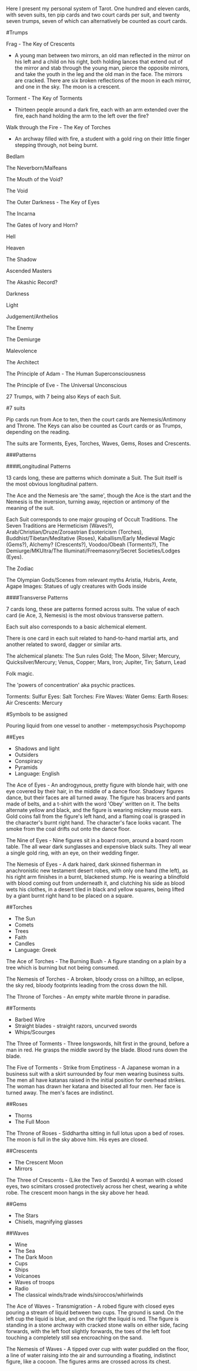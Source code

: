 Here I present my personal system of Tarot. One hundred and eleven cards, with seven suits, ten pip cards and two court cards per suit, and twenty seven trumps, seven of which can alternatively be counted as court cards.

#Trumps

Frag - The Key of Crescents
- A young man between two mirrors, an old man reflected in the mirror on his left and a child on his right, both holding lances that extend out of the mirror and stab through the young man, pierce the opposite mirrors, and take the youth in the leg and the old man in the face. The mirrors are cracked. There are six broken reflections of the moon in each mirror, and one in the sky. The moon is a crescent.

Torment - The Key of Torments
- Thirteen people around a dark fire, each with an arm extended over the fire, each hand holding the arm to the left over the fire?

Walk through the Fire - The Key of Torches
- An archway filled with fire, a student with a gold ring on their little finger stepping through, not being burnt.

Bedlam

The Neverborn/Malfeans

The Mouth of the Void?

The Void

The Outer Darkness - The Key of Eyes

The Incarna

The Gates of Ivory and Horn?

Hell

Heaven

The Shadow

Ascended Masters

The Akashic Record?

Darkness

Light

Judgement/Anthelios

The Enemy

The Demiurge

Malevolence

The Architect

The Principle of Adam - The Human Superconsciousness

The Principle of Eve - The Universal Unconscious

27 Trumps, with 7 being also Keys of each Suit.

#7 suits

Pip cards run from Ace to ten, then the court cards are Nemesis/Antimony and Throne. The Keys can also be counted as Court cards or as Trumps, depending on the reading.

The suits are Torments, Eyes, Torches, Waves, Gems, Roses and Crescents.

###Patterns

####Longitudinal Patterns

13 cards long, these are patterns which dominate a Suit. The Suit itself is the most obvious longitudinal pattern.


The Ace and the Nemesis are 'the same', though the Ace is the start and the Nemesis is the inversion, turning away, rejection or antimony of the meaning of the suit.


Each Suit corresponds to one major grouping of Occult Traditions. The Seven Traditions are Hermeticism (Waves?), Arab/Christian/Druze/Zoroastrian Esotericism (Torches), Buddhist/Tibetan/Meditative (Roses), Kaballism/Early Medieval Magic (Gems?), Alchemy? (Crescents?), Voodoo/Obeah (Torments?), The Demiurge/MKUltra/The Illuminati/Freemasonry/Secret Societies/Lodges (Eyes).

The Zodiac

The Olympian Gods/Scenes from relevant myths
Aristia, Hubris, Arete, Agape
Images: Statues of ugly creatures with Gods inside

####Transverse Patterns

7 cards long, these are patterns formed across suits. The value of each card (ie Ace, 3, Nemesis) is the most obvious transverse pattern.

Each suit also corresponds to a basic alchemical element.

There is one card in each suit related to hand-to-hand martial arts, and another related to sword, dagger or similar arts.

The alchemical planets: The Sun rules Gold; The Moon, Silver; Mercury, Quicksilver/Mercury; Venus, Copper; Mars, Iron; Jupiter, Tin; Saturn, Lead

Folk magic.

The 'powers of concentration' aka psychic practices.

Torments: Sulfur
Eyes: Salt
Torches: Fire
Waves: Water
Gems: Earth
Roses: Air
Crescents: Mercury



#Symbols to be assigned

Pouring liquid from one vessel to another - metempsychosis
Psychopomp



##Eyes
- Shadows and light
- Outsiders
- Conspiracy
- Pyramids
- Language: English

The Ace of Eyes - An androgynous, pretty figure with blonde hair, with one eye covered by their hair, in the middle of a dance floor. Shadowy figures dance, but their faces are all turned away. The figure has bracers and pants made of belts, and a t-shirt with the word 'Obey' written on it. The belts alternate yellow and black, and the figure is wearing mickey mouse ears. Gold coins fall from the figure's left hand, and a flaming coal is grasped in the character's burnt right hand. The character's face looks vacant. The smoke from the coal drifts out onto the dance floor.

The Nine of Eyes - Nine figures sit in a board room, around a board room table. The all wear dark sunglasses and expensive black suits. They all wear a single gold ring, with an eye, on their wedding finger. 

The Nemesis of Eyes - A dark haired, dark skinned fisherman in anachronistic new testament desert robes, with only one hand (the left), as his right arm finishes in a burnt, blackened stump. He is wearing a blindfold with blood coming out from underneath it, and clutching his side as blood wets his clothes, in a desert tiled in black and yellow squares, being lifted by a giant burnt right hand to be placed on a square.

##Torches
- The Sun
- Comets
- Trees
- Faith
- Candles
- Language: Greek

The Ace of Torches - The Burning Bush - A figure standing on a plain by a tree which is burning but not being consumed.

The Nemesis of Torches - A broken, bloody cross on a hilltop, an eclipse, the sky red, bloody footprints leading from the cross down the hill.

The Throne of Torches - An empty white marble throne in paradise.

##Torments
- Barbed Wire
- Straight blades - straight razors, uncurved swords
- Whips/Scourges

The Three of Torments - Three longswords, hilt first in the ground, before a man in red. He grasps the middle sword by the blade. Blood runs down the blade.

The Five of Torments - Strike from Emptiness - A Japanese woman in a business suit with a skirt surrounded by four men wearing business suits. The men all have katanas raised in the initial position for overhead strikes. The woman has drawn her katana and bisected all four men. Her face is turned away. The men's faces are indistinct.

##Roses
- Thorns
- The Full Moon

The Throne of Roses - Siddhartha sitting in full lotus upon a bed of roses. The moon is full in the sky above him. His eyes are closed.

##Crescents
- The Crescent Moon
- Mirrors

The Three of Crescents - (Like the Two of Swords) A woman with closed eyes, two scimitars crossed protectively across her chest, wearing a white robe. The crescent moon hangs in the sky above her head.

##Gems
- The Stars
- Chisels, magnifying glasses

##Waves
- Wine
- The Sea
- The Dark Moon
- Cups
- Ships
- Volcanoes
- Waves of troops
- Radio
- The classical winds/trade winds/siroccos/whirlwinds

The Ace of Waves - Transmigration - A robed figure with closed eyes pouring a stream of liquid between two cups. The ground is sand. On the left cup the liquid is blue, and on the right the liquid is red. The figure is standing in a stone archway with cracked stone walls on either side, facing forwards, with the left foot slightly forwards, the toes of the left foot touching a completely still sea encroaching on the sand.

The Nemesis of Waves - A tipped over cup with water puddled on the floor, a line of water raising into the air and surrounding a floating, indistinct figure, like a cocoon. The figures arms are crossed across its chest.
